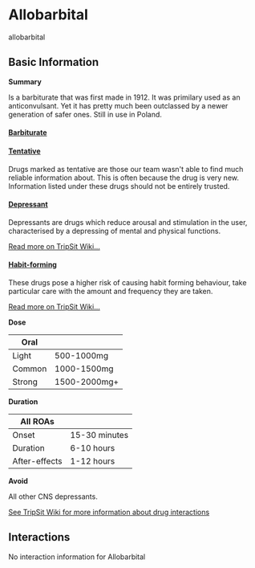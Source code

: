 # Allobarbital

allobarbital

## Basic Information

**Summary**

Is a barbiturate that was first made in 1912\. It was primilary used as an anticonvulsant. Yet it has pretty much been outclassed by a newer generation of safer ones. Still in use in Poland.

#### [Barbiturate](/category/barbiturate)

#### [Tentative](/category/tentative)

Drugs marked as tentative are those our team wasn't able to find much reliable information about. This is often because the drug is very new. Information listed under these drugs should not be entirely trusted.

#### [Depressant](/category/depressant)

Depressants are drugs which reduce arousal and stimulation in the user, characterised by a depressing of mental and physical functions.

[Read more on TripSit Wiki...](#{category.wiki})

#### [Habit-forming](/category/habit-forming)

These drugs pose a higher risk of causing habit forming behaviour, take particular care with the amount and frequency they are taken.

[Read more on TripSit Wiki...](#{category.wiki})

**Dose**

| Oral   |              |
| ------ | ------------ |
| Light  | 500-1000mg   |
| Common | 1000-1500mg  |
| Strong | 1500-2000mg+ |

**Duration**

| All ROAs      |               |
| ------------- | ------------- |
| Onset         | 15-30 minutes |
| Duration      | 6-10 hours    |
| After-effects | 1-12 hours    |

**Avoid**

All other CNS depressants.

[See TripSit Wiki for more information about drug interactions](http://combo.tripsit.me/)

## Interactions

No interaction information for Allobarbital